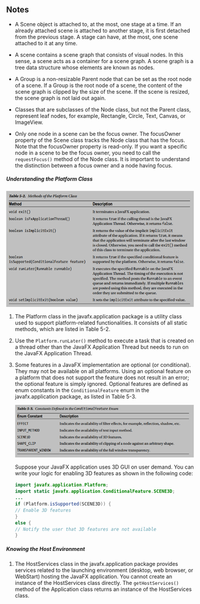 ## Notes

*  A Scene object is attached to, at the most, one stage at a time. If an already attached scene is attached to another stage, it is first detached from the previous stage. A stage can have, at the most, one scene attached to it at any time.

* A scene contains a scene graph that consists of visual nodes. In this sense, a scene acts as a container for a scene graph. A scene graph is a tree data structure whose elements are known as nodes.

* A Group is a non-resizable Parent node that can be set as the root node of a scene. If a Group is the root node of a scene, the content of the scene graph is clipped by the size of the scene. If the scene is resized, the scene graph is not laid out again.

* Classes that are subclasses of the Node class, but not the Parent class, represent leaf nodes, for example, Rectangle, Circle, Text, Canvas, or ImageView.

* Only one node in a scene can be the focus owner. The focusOwner property of the Scene class tracks the Node class that has the focus. Note that the focusOwner property is read-only. If you want a specific node in a scene to be the focus owner, you need to call the ```requestFocus()``` method of the Node class. It is important to understand the distinction between a focus owner and a node having focus.

##### Understanding the Platform Class

  ![Platform](../images/platform.PNG)

1. The Platform class in the javafx.application package is a utility class used to support platform-related functionalities. It consists of all static methods, which are listed in Table 5-2.

1. Use the ```Platform.runLater()``` method to execute a task that is created on a thread other than the JavaFX Application Thread but needs to run on the JavaFX Application Thread.

1. Some features in a JavaFX implementation are optional (or conditional). They may not be available on all platforms. Using an optional feature on a platform that does not support the feature does not result in an error; the optional feature is simply ignored. Optional features are defined as enum constants in the ```ConditionalFeature``` enum in the javafx.application package, as listed in Table 5-3.

    ![conditional_feature](../images/conditional_feature.PNG)

    Suppose your JavaFX application uses 3D GUI on user demand. You can write your logic for enabling 3D features as shown in the following code:

    ```java
    import javafx.application.Platform;
    import static javafx.application.ConditionalFeature.SCENE3D;
    ...
    if (Platform.isSupported(SCENE3D)) {
    // Enable 3D features
    }
    else {
    // Notify the user that 3D features are not available
    }
    ```


##### Knowing the Host Environment

1. The HostServices class in the javafx.application package provides services related to the launching environment (desktop, web browser, or WebStart) hosting the JavaFX application. You cannot create an instance of the HostServices class directly. The ```getHostServices()``` method of the Application class returns an instance of the HostServices class.
